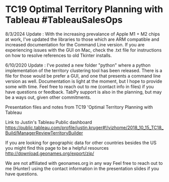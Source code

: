# TC19 Optimal Territory Planning with Tableau #TableauSalesOps
8/3/2024 Update : With the increasing prevalance of Apple M1 + M2 chips at work, I've updated the libraries to those which are ARM compatible and increased documentation for the Command Line version. If you are experiencing issues with the GUI on Mac, check the .txt file for instructions on how to resolve references to old Tkinter installs. 

6/10/2020 Update : I've posted a new folder "python" where a python implementation of the territory clustering tool has been released. 
                   There is a file for those would be prefer a GUI, and one that presents a command line version as well. Documentation is                    light at the moment, but I hope to provide some with time. Feel free to reach out to me (contact info in files) if you                    have questions or feedback.  TabPy support is also in the planning, but may be a ways out, given other commitments.

Presentation files and notes from TC19 'Optimal Territory Planning with Tableau

Link to Justin's Tableau Public dashboard
https://public.tableau.com/profile/justin.kruger#!/vizhome/2018_10_15_TC18_Build/ManagerReviewTerritoryBuilder

If you are looking for geographic data for other countries besides the US you might find this page to be a helpful resources http://download.geonames.org/export/zip/

We are not affiliated with geonames.org in any way Feel free to reach out to me (Hunter) using the contact information in the presentation slides if you have questions.
